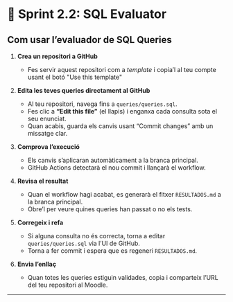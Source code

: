 # 📌 Sprint 2.2: SQL Evaluator

## Com usar l’evaluador de SQL Queries

1. **Crea un repositori a GitHub**  
   - Fes servir aquest repositori com a _template_ i copia’l al teu compte usant el botó "Use this template"

2. **Edita les teves queries directament al GitHub**  
   - Al teu repositori, navega fins a `queries/queries.sql`.  
   - Fes clic a **“Edit this file”** (el llapis) i enganxa cada consulta sota el seu enunciat.  
   - Quan acabis, guarda els canvis usant “Commit changes” amb un missatge clar.

3. **Comprova l’execució**  
   - Els canvis s’aplicaran automàticament a la branca principal.  
   - GitHub Actions detectarà el nou commit i llançarà el workflow.

4. **Revisa el resultat**  
   - Quan el workflow hagi acabat, es generarà el fitxer `RESULTADOS.md` a la branca principal.  
   - Obre’l per veure quines queries han passat o no els tests.

5. **Corregeix i refa**  
   - Si alguna consulta no és correcta, torna a editar `queries/queries.sql` via l’UI de GitHub.  
   - Torna a fer commit i espera que es regeneri `RESULTADOS.md`.

6. **Envia l’enllaç**  
   - Quan totes les queries estiguin validades, copia i comparteix l’URL del teu repositori al Moodle.

---

